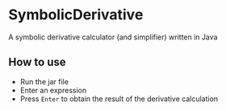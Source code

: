 # SymbolicDerivative
A symbolic derivative calculator (and simplifier) written in Java


## How to use
 - Run the jar file
 - Enter an expression
 - Press <code>Enter</code> to obtain the result of the derivative calculation
